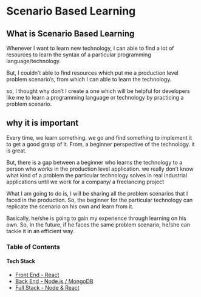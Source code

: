 # Scenario Based Learning

## What is Scenario Based Learning

Whenever I want to learn new technology, I can able to find a lot of resources to learn the syntax of a particular programming language/technology.

But, I couldn’t able to find resources which put me a production level problem scenario’s, from which I can able to learn the technology.

so, I thought why don’t I create a one which will be helpful for developers like me to learn a programming language or technology by practicing a problem scenario.

## why it is important

Every time, we learn something. we go and find something to implement it to get a good grasp of it. From, a beginner perspective of the technology. it is great.

But, there is a gap between a beginner who learns the technology to a person who works in the production level application. we really don’t know what kind of a problem the particular technology solves in real industrial applications until we work for a company/ a freelancing project

What I am going to do is, I will be sharing all the problem scenarios that I faced in the production. So, the beginner for the particular technology can replicate the scenario on his own and learn from it.

Basically, he/she is going to gain my experience through learning on his own. So, In the future, if he faces the same problem scenario, he/she can tackle it in an efficient way.

### Table of  Contents

#### Tech Stack

 - [Front End - React](https://github.com/ganeshmani/solve_scenarios/blob/master/Scenarios/FrontEnd_React/README.md)
 - [Back End - Node.js / MongoDB](https://github.com/ganeshmani/solve_scenarios/blob/master/Scenarios/Backend_Nodejs/README.md)
 - [Full Stack - Node & React](https://github.com/ganeshmani/solve_scenarios/blob/master/Scenarios/Full%20Stack%20-%20Node%20%26%20React/README.md)
